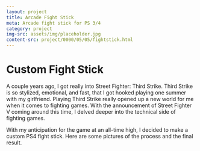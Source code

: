 ```yaml
---
layout: project
title: Arcade Fight Stick
meta: Arcade fight stick for PS 3/4
category: project
img-src: assets/img/placeholder.jpg
content-src: project/0000/05/05/fightstick.html
---
```


# Custom Fight Stick

A couple years ago, I got really into Street Fighter: Third Strike. Third Strike
is so stylized, emotional, and fast, that I got hooked playing one summer with
my girlfriend. Playing Third Strike really opened up a new world for me when it
comes to fighting games. With the announcement of Street Fighter V coming around
this time, I delved deeper into the technical side of fighting games.

With my anticipation for the game at an all-time high, I decided to make a custom
PS4 fight stick. Here are some pictures of the process and the final result.
